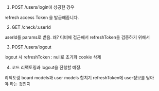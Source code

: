 1. POST /users/login에 성공한 경우 

  refresh access Token 을 발급해줍니다.
  
2. GET /check/:userId

  userId를 params로 받음. 
  왜? 디비에 접근해서 refreshToken을 검증하기 위해서

3. POST /users/logout

  logout 시 refreshToken : null로 초기화
  cookie 삭제

4. 코드 리팩토링과 logout을 진행할 예정.
  
  리팩토링 board models과 user models 합치기
  refreshToken에 user정보를 담아야 하는 것인지
